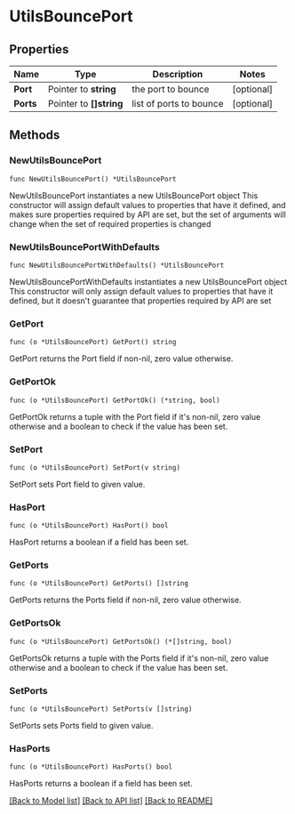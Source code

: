 # UtilsBouncePort

## Properties

Name | Type | Description | Notes
------------ | ------------- | ------------- | -------------
**Port** | Pointer to **string** | the port to bounce | [optional] 
**Ports** | Pointer to **[]string** | list of ports to bounce | [optional] 

## Methods

### NewUtilsBouncePort

`func NewUtilsBouncePort() *UtilsBouncePort`

NewUtilsBouncePort instantiates a new UtilsBouncePort object
This constructor will assign default values to properties that have it defined,
and makes sure properties required by API are set, but the set of arguments
will change when the set of required properties is changed

### NewUtilsBouncePortWithDefaults

`func NewUtilsBouncePortWithDefaults() *UtilsBouncePort`

NewUtilsBouncePortWithDefaults instantiates a new UtilsBouncePort object
This constructor will only assign default values to properties that have it defined,
but it doesn't guarantee that properties required by API are set

### GetPort

`func (o *UtilsBouncePort) GetPort() string`

GetPort returns the Port field if non-nil, zero value otherwise.

### GetPortOk

`func (o *UtilsBouncePort) GetPortOk() (*string, bool)`

GetPortOk returns a tuple with the Port field if it's non-nil, zero value otherwise
and a boolean to check if the value has been set.

### SetPort

`func (o *UtilsBouncePort) SetPort(v string)`

SetPort sets Port field to given value.

### HasPort

`func (o *UtilsBouncePort) HasPort() bool`

HasPort returns a boolean if a field has been set.

### GetPorts

`func (o *UtilsBouncePort) GetPorts() []string`

GetPorts returns the Ports field if non-nil, zero value otherwise.

### GetPortsOk

`func (o *UtilsBouncePort) GetPortsOk() (*[]string, bool)`

GetPortsOk returns a tuple with the Ports field if it's non-nil, zero value otherwise
and a boolean to check if the value has been set.

### SetPorts

`func (o *UtilsBouncePort) SetPorts(v []string)`

SetPorts sets Ports field to given value.

### HasPorts

`func (o *UtilsBouncePort) HasPorts() bool`

HasPorts returns a boolean if a field has been set.


[[Back to Model list]](../README.md#documentation-for-models) [[Back to API list]](../README.md#documentation-for-api-endpoints) [[Back to README]](../README.md)


